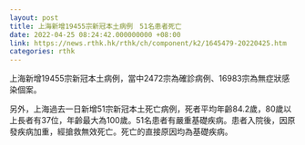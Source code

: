 ```yaml
---
layout: post
title: 上海新增19455宗新冠本土病例　51名患者死亡
date: 2022-04-25 08:24:42.000000000 +08:00
link: https://news.rthk.hk/rthk/ch/component/k2/1645479-20220425.htm
categories: rthk
---
```


上海新增19455宗新冠本土病例，當中2472宗為確診病例、16983宗為無症狀感染個案。

另外，上海過去一日新增51宗新冠本土死亡病例，死者平均年齡84.2歲，80歲以上長者有37位，年齡最大為100歲。51名患者有嚴重基礎疾病。患者入院後，因原發疾病加重，經搶救無效死亡。死亡的直接原因均為基礎疾病。
